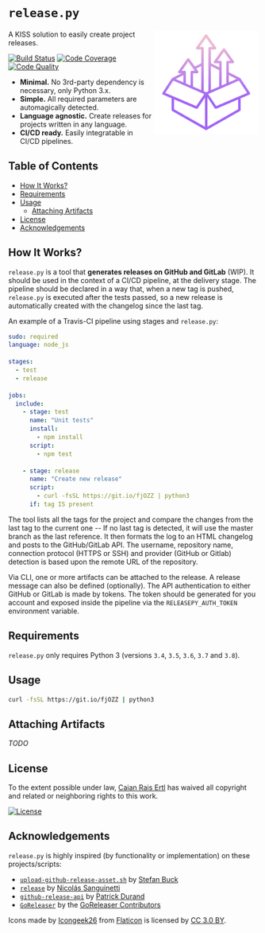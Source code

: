 # `release.py`

<img src="docs/logo.svg" height="210px" align="right"/>

A KISS solution to easily create project releases.

[![Build Status][travis-shield]][travis-url] [![Code Coverage][codecov-shield]][codecov-url] [![Code Quality][lgtm-shield]][lgtm-url]

- __Minimal.__ No 3rd-party dependency is necessary, only Python 3.x.
- __Simple.__ All required parameters are automagically detected.
- __Language agnostic.__ Create releases for projects written in any language.
- __CI/CD ready.__ Easily integratable in CI/CD pipelines.

[travis-shield]: https://img.shields.io/travis/caian-org/release.py.svg?style=for-the-badge
[travis-url]: https://travis-ci.org/caian-org/release.py

[codecov-shield]: https://img.shields.io/codecov/c/github/caian-org/release.py.svg?style=for-the-badge
[codecov-url]: https://codecov.io/gh/caian-org/release.py

[lgtm-shield]: https://img.shields.io/lgtm/grade/python/g/caian-org/release.py.svg?style=for-the-badge
[lgtm-url]: https://lgtm.com/projects/g/caian-org/release.py/context:python


## Table of Contents

- [How It Works?](#how-it-works)
- [Requirements](#requirements)
- [Usage](#usage)
    - [Attaching Artifacts](#attaching-artifacts)
- [License](#license)
- [Acknowledgements](#acknowledgements)


## How It Works?

`release.py` is a tool that __generates releases on GitHub and GitLab__ (WIP). It
should be used in the context of a CI/CD pipeline, at the delivery stage. The
pipeline should be declared in a way that, when a new tag is pushed,
`release.py` is executed after the tests passed, so a new release is
automatically created with the changelog since the last tag.

An example of a Travis-CI pipeline using stages and `release.py`:

```yml
sudo: required
language: node_js

stages:
  - test
  - release

jobs:
  include:
    - stage: test
      name: "Unit tests"
      install:
        - npm install
      script:
        - npm test

    - stage: release
      name: "Create new release"
      script:
        - curl -fsSL https://git.io/fjOZZ | python3
      if: tag IS present
```

The tool lists all the tags for the project and compare the changes from the
last tag to the current one -- If no last tag is detected, it will use the
master branch as the last reference. It then formats the log to an HTML
changelog and posts to the GitHub/GitLab API. The username, repository name,
connection protocol (HTTPS or SSH) and provider (GitHub or Gitlab) detection is
based upon the remote URL of the repository.

Via CLI, one or more artifacts can be attached to the release. A release
message can also be defined (optionally). The API authentication to either
GitHub or GitLab is made by tokens. The token should be generated for you
account and exposed inside the pipeline via the `RELEASEPY_AUTH_TOKEN`
environment variable.


## Requirements

`release.py` only requires Python 3 (versions `3.4`, `3.5`, `3.6`, `3.7` and
`3.8`).


## Usage

```sh
curl -fsSL https://git.io/fjOZZ | python3
```


## Attaching Artifacts

*TODO*


## License

To the extent possible under law, [Caian Rais Ertl][me] has waived all
copyright and related or neighboring rights to this work.

[![License][cc-shield]][cc-url]

[me]: https://github.com/caiertl
[cc-shield]: https://forthebadge.com/images/badges/cc-0.svg
[cc-url]: http://creativecommons.org/publicdomain/zero/1.0


## Acknowledgements

`release.py` is highly inspired (by functionality or implementation) on these
projects/scripts:

- [`upload-github-release-asset.sh`][ugra] by [Stefan Buck][stefan]
- [`release`][release] by [Nicolás Sanguinetti][nicolas]
- [`github-release-api`][gra] by [Patrick Durand][patrick]
- [`GoReleaser`][goreleaser] by the [GoReleaser Contributors][contrib]

Icons made by [Icongeek26][icongeek26] from [Flaticon][flaticon] is
licensed by [CC 3.0 BY][cc3].

[ugra]: https://gist.github.com/stefanbuck/ce788fee19ab6eb0b4447a85fc99f447
[release]: https://gist.github.com/foca/38d82e93e32610f5241709f8d5720156
[gra]: https://github.com/pgdurand/github-release-api
[goreleaser]: https://github.com/goreleaser/goreleaser

[stefan]: https://github.com/stefanbuck
[nicolas]: https://github.com/foca
[patrick]: https://github.com/pgdurand
[contrib]: https://github.com/goreleaser/goreleaser/graphs/contributors

[icongeek26]: https://www.flaticon.com/authors/icongeek26
[flaticon]: https://www.flaticon.com
[cc3]: http://creativecommons.org/licenses/by/3.0
